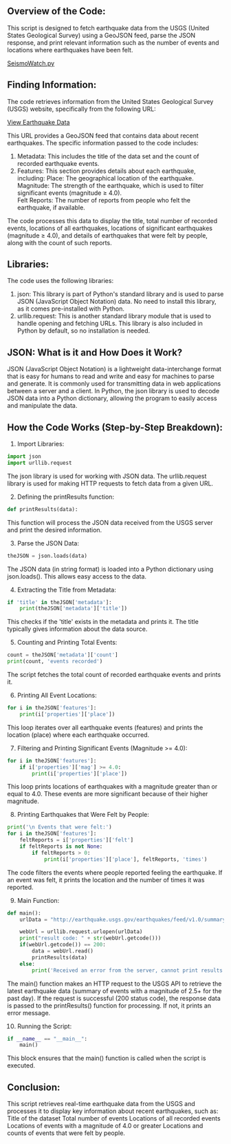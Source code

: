 ## Overview of the Code:
This script is designed to fetch earthquake data from the USGS (United States Geological Survey) using a GeoJSON feed, parse the JSON response, and print relevant information such as the number of events and locations where earthquakes have been felt.

[SeismoWatch.py](SeismoWatch.py)

## Finding Information:
The code retrieves information from the United States Geological Survey (USGS) website, specifically from the following URL:

<a href="http://earthquake.usgs.gov/earthquakes/feed/v1.0/summary/2.5_day.geojson" target="_blank">View Earthquake Data</a>

This URL provides a GeoJSON feed that contains data about recent earthquakes. The specific information passed to the code includes:
1. Metadata: This includes the title of the data set and the count of recorded earthquake events.
2. Features: This section provides details about each earthquake, including:
   Place: The geographical location of the earthquake.<br>
  Magnitude: The strength of the earthquake, which is used to filter significant events (magnitude ≥ 4.0).<br>
  Felt Reports: The number of reports from people who felt the earthquake, if available.

The code processes this data to display the title, total number of recorded events, locations of all earthquakes, locations of significant earthquakes (magnitude ≥ 4.0), and details of earthquakes that were felt by people, along with the count of such reports.



## Libraries:
The code uses the following libraries:
1. json:
  This library is part of Python's standard library and is used to parse JSON (JavaScript Object Notation) data. No need to install this library, as it comes pre-installed with Python.
2. urllib.request:
  This is another standard library module that is used to handle opening and fetching URLs. This library is also included in Python by default, so no installation is needed.

## JSON: What is it and How Does it Work?
JSON (JavaScript Object Notation) is a lightweight data-interchange format that is easy for humans to read and write and easy for machines to parse and generate. It is commonly used for transmitting data in web applications between a server and a client.
In Python, the json library is used to decode JSON data into a Python dictionary, allowing the program to easily access and manipulate the data.

## How the Code Works (Step-by-Step Breakdown):

1. Import Libraries:
```python
import json
import urllib.request
```
The json library is used for working with JSON data.
The urllib.request library is used for making HTTP requests to fetch data from a given URL.

2. Defining the printResults function:
```python
def printResults(data):
```
This function will process the JSON data received from the USGS server and print the desired information.

3. Parse the JSON Data:
```python
theJSON = json.loads(data)
```
The JSON data (in string format) is loaded into a Python dictionary using json.loads(). This allows easy access to the data.

4. Extracting the Title from Metadata:
```python
if 'title' in theJSON['metadata']:
    print(theJSON['metadata']['title'])
```
This checks if the 'title' exists in the metadata and prints it. The title typically gives information about the data source.

5. Counting and Printing Total Events:
```python
count = theJSON['metadata']['count']
print(count, 'events recorded')
```
The script fetches the total count of recorded earthquake events and prints it.

6. Printing All Event Locations:
```python
for i in theJSON['features']:
    print(i['properties']['place'])
```
This loop iterates over all earthquake events (features) and prints the location (place) where each earthquake occurred.

7. Filtering and Printing Significant Events (Magnitude >= 4.0):
```python
for i in theJSON['features']:
    if i['properties']['mag'] >= 4.0:
        print(i['properties']['place'])
```
This loop prints locations of earthquakes with a magnitude greater than or equal to 4.0. These events are more significant because of their higher magnitude.

8. Printing Earthquakes that Were Felt by People:
```python
print('\n Events that were felt:')
for i in theJSON['features']:
    feltReports = i['properties']['felt']
    if feltReports is not None:
        if feltReports > 0:
            print(i['properties']['place'], feltReports, 'times')
```
The code filters the events where people reported feeling the earthquake. If an event was felt, it prints the location and the number of times it was reported.

9. Main Function:
```python
def main():
    urlData = "http://earthquake.usgs.gov/earthquakes/feed/v1.0/summary/2.5_day.geojson"

    webUrl = urllib.request.urlopen(urlData)
    print("result code: " + str(webUrl.getcode()))
    if(webUrl.getcode()) == 200:
        data = webUrl.read()
        printResults(data)
    else:
        print('Received an error from the server, cannot print results', webUrl.getcode())
```
The main() function makes an HTTP request to the USGS API to retrieve the latest earthquake data (summary of events with a magnitude of 2.5+ for the past day).
If the request is successful (200 status code), the response data is passed to the printResults() function for processing. If not, it prints an error message.

10. Running the Script:
```python
if __name__ == "__main__":
    main()
```
This block ensures that the main() function is called when the script is executed.

## Conclusion:
This script retrieves real-time earthquake data from the USGS and processes it to display key information about recent earthquakes, such as:
Title of the dataset
Total number of events
Locations of all recorded events
Locations of events with a magnitude of 4.0 or greater
Locations and counts of events that were felt by people.


